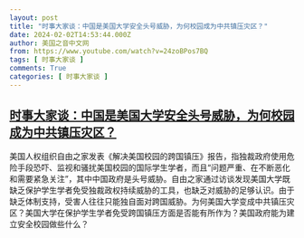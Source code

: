```yaml
---
layout: post
title: "时事大家谈：中国是美国大学安全头号威胁，为何校园成为中共镇压灾区？"
date: 2024-02-02T14:53:44.000Z
author: 美国之音中文网
from: https://www.youtube.com/watch?v=24zoBPos7BQ
tags: [ 时事大家谈 ]
comments: True
categories: [ 时事大家谈 ]
---
```

<!--1706885624000-->
[时事大家谈：中国是美国大学安全头号威胁，为何校园成为中共镇压灾区？](https://www.youtube.com/watch?v=24zoBPos7BQ)
------

<div>
美国人权组织自由之家发表《解决美国校园的跨国镇压》报告，指独裁政府使用危险手段恐吓、监视和骚扰美国校园的国际学生学者，而且“问题严重、在不断恶化和需要紧急关注”，其中中国政府是头号威胁。自由之家通过访谈发现美国大学既缺乏保护学生学者免受独裁政权持续威胁的工具，也缺乏对威胁的足够认识。由于缺乏体制支持，受害人往往只能独自面对跨国威胁。为何美国大学变成中共镇压灾区？美国大学在保护学生学者免受跨国镇压方面是否能有所作为？美国政府能为建立安全校园做些什么？
</div>
